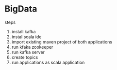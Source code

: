 # BigData

steps 

1. install kafka 
2. instal scala ide 
3. import existing maven project of both applications 
4. run kfaka zookeeper 
5. run kafka server
3. create topics 
5. run applications as scala application 